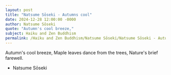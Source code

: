 ```yaml
---
layout: post
title: "Natsume Sōseki - Autumns cool"
date: 2024-12-28 12:00:00 -0000
author: Natsume Sōseki
quote: "Autumn's cool breeze,"
subject: Haiku and Zen Buddhism
permalink: /Haiku and Zen Buddhism/Natsume Sōseki/Natsume Sōseki - Autumns cool
---
```


Autumn's cool breeze,
  Maple leaves dance from the trees,
  Nature's brief farewell.

- Natsume Sōseki
